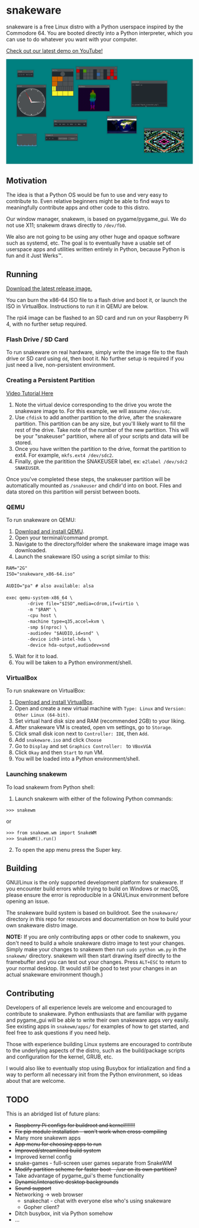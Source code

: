 # snakeware

snakeware is a free Linux distro with a Python userspace inspired by the Commodore 64. You are booted directly into a
Python interpreter, which you can use to do whatever you want with your computer.

[Check out our latest demo on YouTube!](https://www.youtube.com/watch?v=PYKUnC-k5bA)

![snakeware/snakewm running in QEMU](screenshot.png)

## Motivation

The idea is that a Python OS would be fun to use and very easy to contribute to. Even relative beginners might be able
to find ways to meaningfully contribute apps and other code to this distro.

Our window manager, snakewm, is based on pygame/pygame_gui. We do not use X11; snakewm draws directly to `/dev/fb0`.

We also are not going to be using any other huge and opaque software such as systemd, etc. The goal is to eventually
have a usable set of userspace apps and utilities written entirely in Python, because Python is fun and it Just Werks™.

## Running

[Download the latest release image.](https://github.com/joshiemoore/snakeware/releases)

You can burn the x86-64 ISO file to a flash drive and boot it, or launch the ISO in VirtualBox. Instructions to run it
in QEMU are below.

The rpi4 image can be flashed to an SD card and run on your Raspberry Pi 4, with no further setup required.

### Flash Drive / SD Card

To run snakeware on real hardware, simply write the image file to the flash drive or SD card using `dd`, then boot it.
No further setup is required if you just need a live, non-persistent environment.

### Creating a Persistent Partition

[Video Tutorial Here](https://www.youtube.com/watch?v=qBbr9N1TIqQ)

1. Note the virtual device corresponding to the drive you wrote the snakeware image to. For this example, we will
   assume `/dev/sdc`.
2. Use `cfdisk` to add another partition to the drive, after the snakeware partition. This partition can be any size,
   but you'll likely want to fill the rest of the drive. Take note of the number of the new partition. This will be
   your "snakeuser" partition, where all of your scripts and data will be stored.
3. Once you have written the partition to the drive, format the partition to ext4. For example, `mkfs.ext4 /dev/sdc2`.
4. Finally, give the paritition the SNAKEUSER label, ex: `e2label /dev/sdc2 SNAKEUSER`.

Once you've completed these steps, the snakeuser partition will be automatically mounted as `/snakeuser` and chdir'd
into on boot. Files and data stored on this partition will persist between boots.

### QEMU

To run snakeware on QEMU:

1. [Download and install QEMU](https://www.qemu.org/download/).
2. Open your terminal/command prompt.
3. Navigate to the directory/folder where the snakeware image image was downloaded.
4. Launch the snakeware ISO using a script similar to this:

```
RAM="2G"
ISO="snakeware_x86-64.iso"

AUDIO="pa" # also available: alsa

exec qemu-system-x86_64 \
        -drive file="$ISO",media=cdrom,if=virtio \
        -m "$RAM" \
        -cpu host \
        -machine type=q35,accel=kvm \
        -smp $(nproc) \
        -audiodev "$AUDIO,id=snd" \
        -device ich9-intel-hda \
        -device hda-output,audiodev=snd
```

5. Wait for it to load.
6. You will be taken to a Python environment/shell.

### VirtualBox

To run snakeware on VirtualBox:

1. [Download and install VirtualBox](https://www.virtualbox.org/wiki/Downloads).
2. Open and create a new virtual machine with `Type: Linux` and `Version: Other Linux (64-bit)`.
3. Set virtual hard disk size and RAM (recommended 2GB) to your liking.
4. After snakeware VM is created, open vm settings, go to `Storage`.
5. Click small disk icon next to `Controller: IDE`, then `Add`.
6. Add `snakeware.iso` and click `Choose`
7. Go to `Display` and set `Graphics Controller: ` to `VBoxVGA`
8. Click `Okay` and then `Start` to run VM.
9. You will be loaded into a Python environment/shell.

### Launching snakewm

To load snakewm from Python shell:

1. Launch snakewm with either of the following Python commands:

```
>>> snakewm
```

or

```
>>> from snakewm.wm import SnakeWM
>>> SnakeWM().run()
```

2. To open the app menu press the Super key.

## Building

GNU/Linux is the only supported development platform for snakeware. If you encounter build errors while trying
to build on Windows or macOS, please ensure the error is reproducible in a GNU/Linux environment before opening
an issue.

The snakeware build system is based on buildroot. See the `snakeware/` directory in this repo for resources and
documentation on how to build your own snakeware distro image.

**NOTE:** If you are only contributing apps or other code to snakewm, you don't need to build a whole snakeware distro
image to test your changes. Simply make your changes to snakewm then run `sudo python wm.py` in the `snakewm/`
directory. snakewm will then start drawing itself directly to the framebuffer and you can test out your changes.
Press `ALT+ESC` to return to your normal desktop. (It would still be good to test your changes in an actual
snakeware environment though.)

## Contributing

Developers of all experience levels are welcome and encouraged to contribute to snakeware. Python enthusiasts that are
familiar with pygame and pygame_gui will be able to write their own snakeware apps very easily. See existing apps
in `snakewm/apps/` for examples of how to get started, and feel free to ask questions if you need help.

Those with experience building Linux systems are encouraged to contribute to the underlying aspects of the distro,
such as the build/package scripts and configuration for the kernel, GRUB, etc.

I would also like to eventually stop using Busybox for intialization and find a way to perform all necessary init from
the Python environment, so ideas about that are welcome.

## TODO

This is an abridged list of future plans:

* ~~Raspberry Pi configs for buildroot and kernel!!!!!!!~~
* ~~Fix pip module installation - won't work when cross-compiling~~
* Many more snakewm apps
* ~~App menu for choosing apps to run~~
* ~~Improved/streamlined build system~~
* Improved kernel config
* snake-games - full-screen user games separate from SnakeWM
* ~~Modify partition scheme for faster boot - /usr on its own partition?~~
* Take advantage of pygame_gui's theme functionality
* ~~Dynamic/interactive desktop backgrounds~~
* ~~Sound support~~
* Networking -> web browser
    + snakechat - chat with everyone else who's using snakeware
    + Gopher client?
* Ditch busybox, init via Python somehow
* ...
